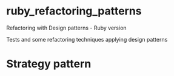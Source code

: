 # ruby_refactoring_patterns

Refactoring with Design patterns - Ruby version

Tests and some refactoring techniques applying design patterns

# Strategy pattern

